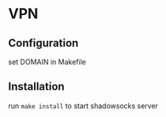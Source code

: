 # VPN

## Configuration
set DOMAIN in Makefile

## Installation
run `make install` to start shadowsocks server

